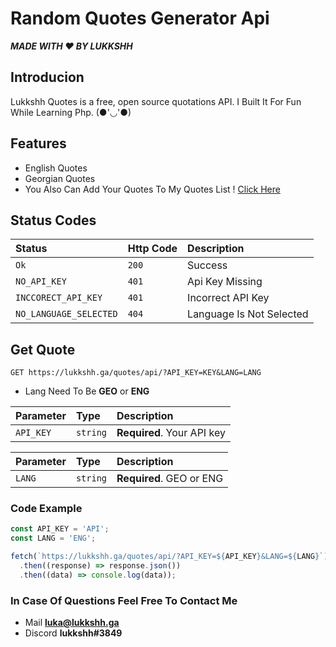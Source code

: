 

# Random Quotes Generator Api

***MADE WITH ❤ BY LUKKSHH***

## Introducion

Lukkshh Quotes is a free, open source quotations API. I Built It For Fun While Learning Php. (●'◡'●)


## Features

- English Quotes
- Georgian Quotes
- You Also Can Add Your Quotes To My Quotes List ! [Click Here](https://lukkshh.ga/quotes/add)

## Status Codes

| Status | Http Code     | Description                |
| :-------- | :------- | :------------------------- |
| `Ok` | `200` |  Success           |
| `NO_API_KEY` | `401` |  Api Key Missing           |
| `INCCORECT_API_KEY` | `401` |  Incorrect API Key |
| `NO_LANGUAGE_SELECTED` | `404` | Language Is Not Selected |

## Get Quote 

```http
GET https://lukkshh.ga/quotes/api/?API_KEY=KEY&LANG=LANG
```

- Lang Need To Be **GEO** or **ENG**

| Parameter | Type     | Description                |
| :-------- | :------- | :------------------------- |
| `API_KEY` | `string` | **Required**. Your API key |

| Parameter | Type     | Description                |
| :-------- | :------- | :------------------------- |
| `LANG` | `string` | **Required**. GEO or ENG |

### Code Example 

```javascript
const API_KEY = 'API';
const LANG = 'ENG';

fetch(`https://lukkshh.ga/quotes/api/?API_KEY=${API_KEY}&LANG=${LANG}`)
  .then((response) => response.json())
  .then((data) => console.log(data));
```

### In Case Of Questions Feel Free To Contact Me 

- Mail **luka@lukkshh.ga**
- Discord **lukkshh#3849**


